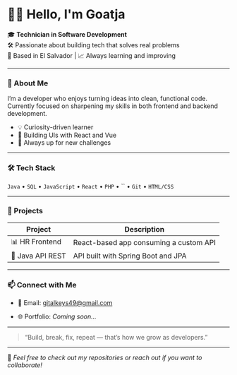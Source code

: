 # 👨‍💻 Hello, I'm Goatja

🎓 **Technician in Software Development**  
🛠️ Passionate about building tech that solves real problems  
📍 Based in El Salvador | 📈 Always learning and improving

---

### 🧩 About Me

I’m a developer who enjoys turning ideas into clean, functional code.  
Currently focused on sharpening my skills in both frontend and backend development.

- 💡 Curiosity-driven learner  
- 🎨 Building UIs with React and Vue   
- 🌱 Always up for new challenges

---

### 🛠️ Tech Stack

`Java` • `SQL` • `JavaScript` • `React` • `PHP` • `` • `Git` • `HTML/CSS`

---

### 🚀 Projects

| Project                   | Description                                           |
|---------------------------|-------------------------------------------------------|
| 📊 HR Frontend            | React-based app consuming a custom API               |
| 🔐 Java API REST          | API built with Spring Boot and JPA                   |


---

### 📫 Connect with Me

- 📧 Email: [gitalkeys49@gmail.com](jorge.arana528@gmail.com)

- 🌐 Portfolio: *Coming soon...*

---

> “Build, break, fix, repeat — that’s how we grow as developers.”

---

💬 _Feel free to check out my repositories or reach out if you want to collaborate!_
